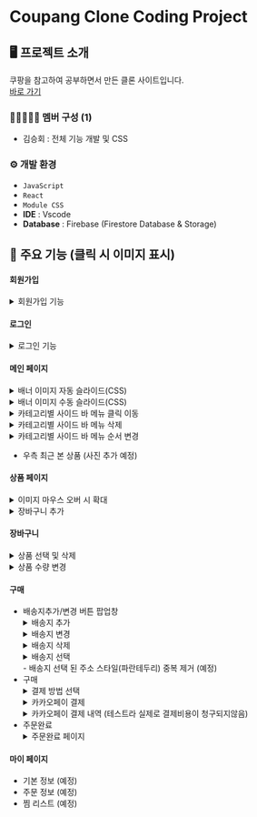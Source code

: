 # Coupang Clone Coding Project

## 🖥️ 프로젝트 소개

쿠팡을 참고하여 공부하면서 만든 클론 사이트입니다.
<br>
[바로 가기](http://butterbeetle-coupang.s3-website.ap-northeast-2.amazonaws.com/)
<br>
### 👩🏻‍🤝‍🧑🏼 멤버 구성 (1)

- 김승회 : 전체 기능 개발 및 CSS

### ⚙️ 개발 환경

- `JavaScript`
- `React`
- `Module CSS`
- **IDE** : Vscode
- **Database** : Firebase (Firestore Database & Storage)

## 📌 주요 기능 (클릭 시 이미지 표시)

#### 회원가입

<details markdown="1">
  <summary>회원가입 기능</summary>
  <img src="https://user-images.githubusercontent.com/50831567/233810758-6fc74848-159b-404b-a604-1d067867e9fd.gif" alt="회원가입"/>
</details>

#### 로그인

<details markdown="1">
  <summary>로그인 기능</summary>
  <img src="https://user-images.githubusercontent.com/50831567/233810787-fa72da36-6030-47dc-a2fe-beb8e7624fea.gif" alt="로그인"/>
</details>

#### 메인 페이지

<details markdown="1">
  <summary>배너 이미지 자동 슬라이드(CSS)</summary>
  <img src="https://user-images.githubusercontent.com/50831567/233810792-f2baf7a6-8e05-490c-ae24-a801e2717e07.gif" alt="슬라이드1"/>
</details>

<details markdown="1">
  <summary>배너 이미지 수동 슬라이드(CSS)</summary>
  <img src="https://user-images.githubusercontent.com/50831567/233810794-c8c20327-fa6b-4dcc-8e8c-76c79c2c1a82.gif" alt="슬라이드2"/>
</details>

<details markdown="1">
  <summary>카테고리별 사이드 바 메뉴 클릭 이동</summary>
  <img src="https://user-images.githubusercontent.com/50831567/233810801-54595ab2-3d30-4059-9d11-1628d3e52ee2.gif" alt="클릭 이동"/>
</details>

<details markdown="1">
  <summary>카테고리별 사이드 바 메뉴 삭제</summary>
  <img src="https://user-images.githubusercontent.com/50831567/233810829-f6a47cee-61e6-4b7d-9ba5-7daed00aaea9.gif" alt="없애기"/>
</details>

<details markdown="1">
  <summary>카테고리별 사이드 바 메뉴 순서 변경</summary>
  <img src="https://user-images.githubusercontent.com/50831567/233810873-ae8e29a3-be1b-466d-b887-c7d7da30d067.gif" alt="순서 변경"/>
</details>

- 우측 최근 본 상품 (사진 추가 예정)

#### 상품 페이지

<details markdown="1">
  <summary>이미지 마우스 오버 시 확대</summary>
  <img src="https://user-images.githubusercontent.com/50831567/233810888-0a0b50f3-c462-4d36-85d0-8828848eab40.gif" alt="상품 확대"/>
</details>

<details markdown="1">
  <summary>장바구니 추가</summary>
  <img src="https://user-images.githubusercontent.com/50831567/233810890-6bc20529-ae1c-41b0-912c-1b740b1a04a1.gif" alt="장바구니 추가"/>
</details>

#### 장바구니

  <details markdown="1">
    <summary>상품 선택 및 삭제</summary>
    <img src="https://user-images.githubusercontent.com/50831567/233810923-1147662a-eb07-4168-ba46-411285e6840e.gif" alt="장바구니 선택/삭제"/>
  </details>

  <details markdown="1">
    <summary>상품 수량 변경</summary>
    <img src="https://user-images.githubusercontent.com/50831567/233810925-61c3213d-8b4f-4789-bcb0-0173e8a8288e.gif" alt="장바구니 수량 변경"/>
  </details>

#### 구매

- 배송지추가/변경 버튼 팝업창
    <details markdown="1">
      <summary>배송지 추가</summary>
      <img src="https://user-images.githubusercontent.com/50831567/233810926-b8e498ca-6a8a-4ec7-a32e-088a6031e3d8.gif" alt="배송지 추가"/>
    </details>
    <details markdown="1">
      <summary>배송지 변경</summary>
      <img src="https://github.com/butterbeetle/coupangpang/assets/50831567/b49fc179-7d48-4ec6-bd01-db434e97b49a" alt="배송지 변경"/>
    </details>
    <details markdown="1">
      <summary>배송지 삭제</summary>
      <img src="https://github.com/butterbeetle/coupangpang/assets/50831567/577981aa-5cdd-4370-ab56-ca532a15b59d" alt="배송지 삭제"/>
    </details>
    <details markdown="1">
      <summary>배송지 선택</summary>
      <img src="https://github.com/butterbeetle/coupangpang/assets/50831567/2c8c8af9-7ee1-4e01-b053-b6392eae029f" alt="배송지 선택"/>
    </details>
  - 배송지 선택 된 주소 스타일(파란테두리) 중복 제거 (예정)
- 구매
    <details markdown="1">
      <summary>결제 방법 선택</summary>
      <img src="https://github.com/butterbeetle/coupangpang/assets/50831567/f68170a6-5cb3-400a-89c0-de4e3e9d4723" alt="결제방법 선택"/>
    </details>
    <details markdown="1">
      <summary>카카오페이 결제</summary>
      <img src="https://github.com/butterbeetle/coupangpang/assets/50831567/3a9e61cf-1915-4fca-ab28-d423e76e4e71" alt="카카오페이 결제"/>
    </details>
    <details markdown="1">
      <summary>카카오페이 결제 내역 (테스트라 실제로 결제비용이 청구되지않음)</summary>
      <img src="https://github.com/butterbeetle/coupangpang/assets/50831567/bfc8cfae-e658-42d8-bcad-e44efd3b80fb" alt="카카오페이 결제 내역"/>
    </details>
- 주문완료
  <details markdown="1">
      <summary>주문완료 페이지</summary>
      <img src="https://github.com/butterbeetle/coupangpang/assets/50831567/078f5c17-30b2-4d03-91b4-a168a16d14a2" alt="주문완료 페이지"/>
    </details>

#### 마이 페이지

- 기본 정보 (예정)
- 주문 정보 (예정)
- 찜 리스트 (예정)
